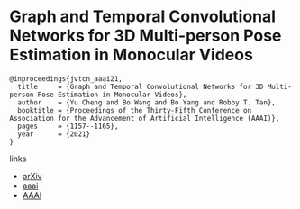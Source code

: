 # Graph and Temporal Convolutional Networks for 3D Multi-person Pose Estimation in Monocular Videos

```
@inproceedings{jvtcn_aaai21,
  title     = {Graph and Temporal Convolutional Networks for 3D Multi-person Pose Estimation in Monocular Videos},
  author    = {Yu Cheng and Bo Wang and Bo Yang and Robby T. Tan},
  booktitle = {Proceedings of the Thirty-Fifth Conference on Association for the Advancement of Artificial Intelligence (AAAI)},
  pages	    = {1157--1165},
  year      = {2021}
}
```

links
- [arXiv](https://arxiv.org/abs/2012.11806)
- [aaai](https://aaai.org/AAAI21Papers/AAAI-567.ChengY.pdf)
- [AAAI](https://ojs.aaai.org/index.php/AAAI/article/view/16202)